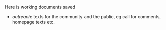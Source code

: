 Here is working documents saved

* _outreach_: texts for the community and the public, eg call for comments, homepage texts etc.
